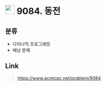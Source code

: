 # <img src="https://d2gd6pc034wcta.cloudfront.net/tier/11.svg" width="30"> 9084. 동전

## 분류
* 다이나믹 프로그래밍
* 배낭 문제

## Link
> https://www.acmicpc.net/problem/9084